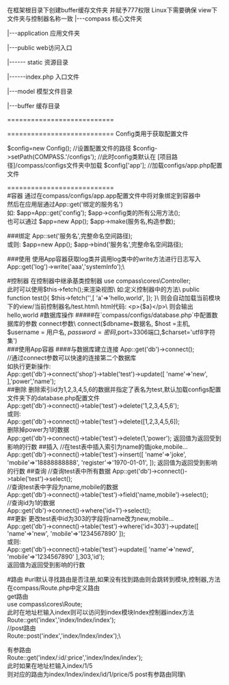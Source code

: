 在框架根目录下创建buffer缓存文件夹 并赋予777权限 Linux下需要确保 view下文件夹与控制器名称一致
|---compass 核心文件夹

|---application 应用文件夹

|---public web访问入口

|------ static 资源目录

|------index.php 入口文件

|---model 模型文件目录

|---buffer 缓存目录

===========================

===========================
Config类用于获取配置文件

$config=new Config();
//设置配置文件的路径
$config->setPath(COMPASS.'/configs');
//此时config类默认在 [项目路径]/compass/configs文件夹中加载
$config['app'];
//加载configs/app.php配置文件


===========================\
#容器
通过在compass/configs/app.app配置文件中将对象绑定到容器中\
然后在应用层通过App::get('绑定的服务名')\
如: $app=App::get('config'); $app->config类的所有公用方法();\
也可以通过
$app=new App();
$app->make(服务名,构造参数);

###绑定
App::set('服务名',完整命名空间路径);\
或则:
$app=new App();
$app->bind('服务名',完整命名空间路径);

###使用
使用App容器获取log类并调用log类中的write方法进行日志写入\
App::get('log')->write('aaa','systemInfo');\

#控制器
在控制器中继承基类控制器
use compass\cores\Controller;\
此时可以使用$this->fetch();来渲染视图\
如:定义控制器中的方法\
public function test(){
        $this->fetch('',[
            'a'=>'hello,world',
        ]);
    }\
则会自动加载当前模块下的view/当前控制器名/test.html\
html代码: <p>{$a}</p>\
则会输出hello,world
#数据库操作
#####在`compass/configs/database.php`中配置数据库的参数
connect参数\
connect($dbname=数据名, $host =主机, $username = 用户名, $password = 密码,$port=3306端口,$charset='utf8字符集')\
###使用App容器
####与数据库建立连接
App::get('db')->connect();\
//通过connect参数可以快速的连接第二个数据库\
如执行更新操作:\
App::get('db')->connect('shop')->table('test')->update([
            'name'=>'new',
],'power','name');\
##删除
删除索引id为1,2,3,4,5,6的数据并指定了表名为test,默认加载configs配置文件夹下的database.php配置文件\
App::get('db')->connect()->table('test')->delete('1,2,3,4,5,6');\
或则:\
App::get('db')->connect()->table('test')->delete([1,2,3,4,5,6]);\
删除掉power为1的数据\
App::get('db')->connect()->table('test')->delete(1,'power');
返回值为返回受到影响的行数
##插入
//在test表中插入索引为name的值joke,mobile...\
App::get('db')->connect()->table('test')->insert([
            'name'=>'joke',
            'mobile'=>'18888888888',
            'register'=>'1970-01-01',
]);
返回值为返回受到影响的行数
##查询
//查询test表中所有数据
App::get('db')->connect()->table('test')->select();\
//查询test表中字段为name,mobile的数据\
App::get('db')->connect()->table('test')->field('name,mobile')->select();\
//查询id为1的数据\
App::get('db')->connect()->where('id=1')->select();\
##更新
更改test表中id为303的字段将name改为new,mobile...\
App::get('db')->connect()->table('test')->where('id=303')->update([
            'name'=>'new',
            'mobile'=>'1234567890'
]);\
或则:\
App::get('db')->connect()->table('test')->update([
            'name'=>'newd',
            'mobile'=>'1234567890'
],303,'id');\
返回值为返回受到影响的行数

#路由
#url默认寻找路由是否注册,如果没有找到路由则会跳转到模块,控制器,方法
在compass/Route.php中定义路由\
get路由\
use compass\cores\Route;\
此时在地址栏输入index则可以访问到index模块Index控制器index方法\
Route::get('index','index/Index/index');\
//post路由\
Route::post('index','index/Index/index');\

有参路由\
Route::get('index/:id/:price','index/Index/index');\
此时如果在地址栏输入index/1/5\
则对应的路由为index/Index/index/id/1/price/5
post有参路由同理\
